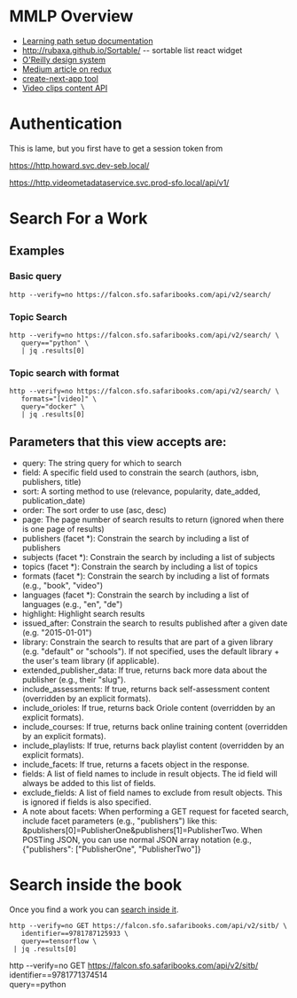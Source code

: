 # MMLP Overview

- [Learning path setup documentation](https://intranet.oreilly.com/confluence/pages/viewpage.action?pageId=37031556)
- http://rubaxa.github.io/Sortable/ -- sortable list react widget
- [O'Reilly design system](https://design-system.corp.oreilly.com/getting-started/developers)
- [Medium article on redux](https://medium.com/@tilomitra/building-server-rendered-react-apps-with-nextjs-40313e978cb4)
- [create-next-app tool](https://github.com/segmentio/create-next-app)
- [Video clips content API](https://github.com/safarijv/video-client/blob/master/src/api/contents.js)

# Authentication

This is lame, but you first have to get a session token from

https://http.howard.svc.dev-seb.local/

https://http.videometadataservice.svc.prod-sfo.local/api/v1/

# Search For a Work

## Examples

### Basic query

```
http --verify=no https://falcon.sfo.safaribooks.com/api/v2/search/
```

### Topic Search

```
http --verify=no https://falcon.sfo.safaribooks.com/api/v2/search/ \
   query=="python" \
   | jq .results[0]
```

### Topic search with format

```
http --verify=no https://falcon.sfo.safaribooks.com/api/v2/search/ \
   formats="[video]" \
   query="docker" \
   | jq .results[0]
```

## Parameters that this view accepts are:

- query: The string query for which to search
- field: A specific field used to constrain the search (authors, isbn, publishers, title)
- sort: A sorting method to use (relevance, popularity, date_added, publication_date)
- order: The sort order to use (asc, desc)
- page: The page number of search results to return (ignored when there is one page of results)
- publishers (facet \*): Constrain the search by including a list of publishers
- subjects (facet \*): Constrain the search by including a list of subjects
- topics (facet \*): Constrain the search by including a list of topics
- formats (facet \*): Constrain the search by including a list of formats (e.g., "book", "video")
- languages (facet \*): Constrain the search by including a list of languages (e.g., "en", "de")
- highlight: Highlight search results
- issued_after: Constrain the search to results published after a given date (e.g. "2015-01-01")
- library: Constrain the search to results that are part of a given library (e.g. "default" or "schools"). If not specified, uses the default library + the user's team library (if applicable).
- extended_publisher_data: If true, returns back more data about the publisher (e.g., their "slug").
- include_assessments: If true, returns back self-assessment content (overridden by an explicit formats).
- include_orioles: If true, returns back Oriole content (overridden by an explicit formats).
- include_courses: If true, returns back online training content (overridden by an explicit formats).
- include_playlists: If true, returns back playlist content (overridden by an explicit formats).
- include_facets: If true, returns a facets object in the response.
- fields: A list of field names to include in result objects. The id field will always be added to this list of fields.
- exclude_fields: A list of field names to exclude from result objects. This is ignored if fields is also specified.
- A note about facets: When performing a GET request for faceted search, include facet parameters (e.g., "publishers") like this: &publishers[0]=PublisherOne&publishers[1]=PublisherTwo. When POSTing JSON, you can use normal JSON array notation (e.g., {"publishers": ["PublisherOne", "PublisherTwo"]}

# Search inside the book

Once you find a work you can [search inside it](https://github.com/safarijv/falcon/blob/master/docs/api/sitb.rst).

```
http --verify=no GET https://falcon.sfo.safaribooks.com/api/v2/sitb/ \
   identifier==9781787125933 \
   query==tensorflow \
 | jq .results[0]
```

http --verify=no GET https://falcon.sfo.safaribooks.com/api/v2/sitb/ \
 identifier==9781771374514 \
 query==python
